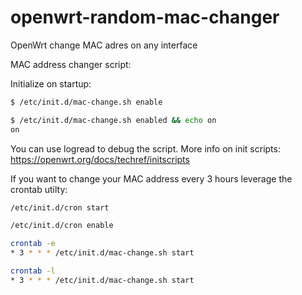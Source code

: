 # openwrt-random-mac-changer
OpenWrt change MAC adres on any interface


MAC address changer script:

Initialize on startup:

```bash
$ /etc/init.d/mac-change.sh enable
```

```bash
$ /etc/init.d/mac-change.sh enabled && echo on
on
```

You can use logread to debug the script. More info on init scripts: https://openwrt.org/docs/techref/initscripts

If you want to change your MAC address every 3 hours leverage the crontab utilty:

```bash
/etc/init.d/cron start
```

```bash
/etc/init.d/cron enable
```

```bash
crontab -e
* 3 * * * /etc/init.d/mac-change.sh start
```
```bash
crontab -l
* 3 * * * /etc/init.d/mac-change.sh start
```

